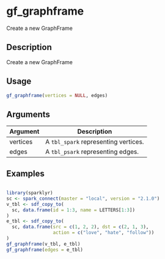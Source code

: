 # gf_graphframe


Create a new GraphFrame




## Description

Create a new GraphFrame





## Usage
```r
gf_graphframe(vertices = NULL, edges)
```




## Arguments


Argument      |Description
------------- |----------------
vertices | A ``tbl_spark`` representing vertices.
edges | A ``tbl_psark`` representing edges.






## Examples

```r

library(sparklyr)
sc <- spark_connect(master = "local", version = "2.1.0")
v_tbl <- sdf_copy_to(
  sc, data.frame(id = 1:3, name = LETTERS[1:3])
)
e_tbl <- sdf_copy_to(
  sc, data.frame(src = c(1, 2, 2), dst = c(2, 1, 3),
                 action = c("love", "hate", "follow"))
)
gf_graphframe(v_tbl, e_tbl)
gf_graphframe(edges = e_tbl)

```




